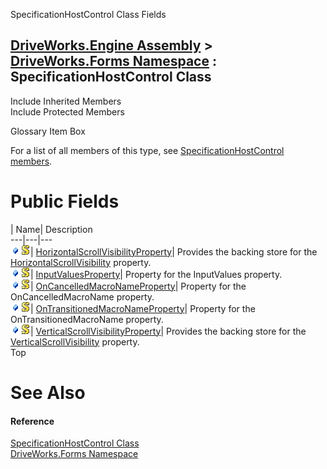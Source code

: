 SpecificationHostControl Class Fields   
  
[DriveWorks.Engine Assembly](topic2156.md) > [DriveWorks.Forms Namespace](topic7266.md) : SpecificationHostControl Class  
---  
  
Include Inherited Members    
Include Protected Members    


Glossary Item Box

For a list of all members of this type, see [SpecificationHostControl members](topic8980.md).

# Public Fields

| Name| Description  
---|---|---  
![Public Field](dotnetimages/publicField.gif)![static \(Shared in Visual Basic\)](dotnetimages/static.gif)| [HorizontalScrollVisibilityProperty](topic8996.md)| Provides the backing store for the [HorizontalScrollVisibility](topic8989.md) property.   
![Public Field](dotnetimages/publicField.gif)![static \(Shared in Visual Basic\)](dotnetimages/static.gif)| [InputValuesProperty](topic8997.md)| Property for the InputValues property.   
![Public Field](dotnetimages/publicField.gif)![static \(Shared in Visual Basic\)](dotnetimages/static.gif)| [OnCancelledMacroNameProperty](topic8998.md)| Property for the OnCancelledMacroName property.   
![Public Field](dotnetimages/publicField.gif)![static \(Shared in Visual Basic\)](dotnetimages/static.gif)| [OnTransitionedMacroNameProperty](topic8999.md)| Property for the OnTransitionedMacroName property.   
![Public Field](dotnetimages/publicField.gif)![static \(Shared in Visual Basic\)](dotnetimages/static.gif)| [VerticalScrollVisibilityProperty](topic9000.md)| Provides the backing store for the [VerticalScrollVisibility](topic8995.md) property.   
Top

# See Also

#### Reference

[SpecificationHostControl Class](topic8979.md)   
[DriveWorks.Forms Namespace](topic7266.md)



